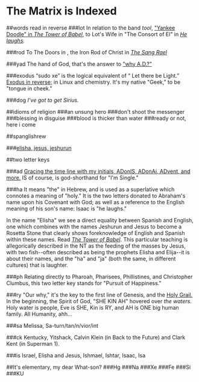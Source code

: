 # The Matrix is Indexed

##words read in reverse
###lot
In relation to the band *tool*, ["Yankee Doodle" in *The Tower of Babel*](the_tower_of_babel.html#TOOL), to Lot's Wife in "The Consort of El" in [*He laughs*](hamd.md/he_laughs.html#SALT).

###rod
To The Doors in , the Iron Rod of Christ in [*The Sang Rael*](holy_water,_sang_rael.html)

###yad
The hand of God, that's the answer to ["why A.D.?"](the_letter_why.html)

###exodus
 “sudo xe” is the logical equivalent of “ Let there be Light.” [Exodus in reverse;](behold,_the_burning_bush.html#LIGHT) in Linux and chemistry. It's my native "Geek," to be "tongue in cheek." 
 
###dog
*I've got to get Sirius.*

##idioms of religion
###an unsung hero
###don't shoot the messenger
###blessing in disguise
###blood is thicker than water
###ready or not, here i come

##spanglishrew

###[elisha, jesus, jeshurun](the_tower_of_babel.html)

##two letter keys

###ad
[Gracing the time line with my initials, ADonIS, ADonAi, ADvent, and more.](im_single.html)  IS of course, is god-shorthand for "I'm Single."

###ha
It means "the" in Hebrew, and is used as a superlative which connotes a meaning of "holy."  It is the two letters donated to Abraham's name upon his Covenant with God; as well as a reference to the English meaning of his son's name:  Isaac is "he laughs."

In the name "Elisha" we see a direct equality between Spanish and English, one which combines with the names Jeshurun and Jesus to become a Rosetta Stone that clearly shows foreknowledge of English and Spanish within these names.  Read [*The Tower of Babel*](the_tower_of_babel.html).  This particular teaching is allegorically described in the NT as the feeding of the masses by Jesus, with two fish--often described as being the prophets Elisha and Elija--it is about their names, and the "ha" and "ja" (both the same, in different cultures) that is laughter.

###ph
Relating directly to Pharoah, Pharisees, Phillistines, and Christopher Clumbus, this two letter key stands for "Pursuit of Happiness."

###ry
"Our why," it's the key to the first line of Genesis, and the [Holy Grail.](holy_water,_sang_rael.html) In the beginning, the Spirit of God, "SHE KIN AH" hovered over *the waters.*  Holy water is people, Eve is SHE, Kin is RY, and AH is ONE big human family.  All Humanity, ahh...

###sa
Melissa, Sa-turn/tan/n/vior/int

###ck
Kentucky, Yitshack, Calvin Klein (in Back to the Future) and Clark Kent (in Superman 1).  

###is
Israel, Elisha and Jesus, Ishmael, Ishtar, Isaac, Isa

##It's elementary, my dear What-son?
###Hg
###Na
###Xe
###Fe
###Si
###KU

